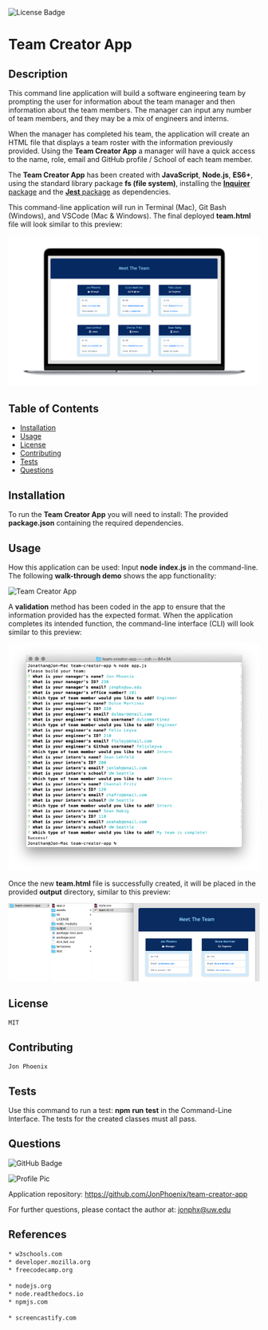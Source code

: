 ![License Badge](https://img.shields.io/badge/License-MIT-0298c3)
# Team Creator App

  ## Description
  This command line application will build a software engineering team by prompting the user for information about the team manager and then information about the team members. The manager can input any number of team members, and they may be a mix of engineers and interns.

  When the manager has completed his team, the application will create an HTML file that displays a team roster with the information previously provided. Using the **Team Creator App** a manager will have a quick access to the name, role, email and GitHub profile / School of each team member.

  The **Team Creator App** has been created with **JavaScript**, **Node.js**, **ES6+**, using the standard library package **fs (file system)**, installing the [**Inquirer** package](https://www.npmjs.com/package/inquirer) and the [**Jest** package](https://www.npmjs.com/package/jest) as dependencies.

  This command-line application will run in Terminal (Mac), Git Bash (Windows), and VSCode (Mac & Windows). The final deployed **team.html** file will look similar to this preview:


  ![Team Creator App](assets/team-creator-app-1.png)


  ## Table of Contents
  - [Installation](#installation)
  - [Usage](#usage)
  - [License](#license)
  - [Contributing](#contributing)
  - [Tests](#tests)
  - [Questions](#questions)

  ## Installation
  To run the **Team Creator App** you will need to install: The provided **package.json** containing the required dependencies.

  ## Usage
  How this application can be used: Input **node** **index.js** in the command-line. The following **walk-through demo** shows the app functionality:

  ![Team Creator App](assets/team-engine-app-demo.gif)

  A **validation** method has been coded in the app to ensure that the information provided has the expected format. When the application completes its intended function, the command-line interface (CLI) will look similar to this preview:

  ![Team Creator App](assets/team-creator-app-2.png)

  Once the new **team.html** file is successfully created, it will be placed in the provided **output** directory, similar to this preview:

  ![Team Creator App](assets/team-creator-app-3.png)

  ## License
    MIT

  ## Contributing
    Jon Phoenix

  ## Tests
  Use this command to run a test: **npm** **run** **test** in the Command-Line Interface.
  The tests for the created classes must all pass.

  ## Questions
  
 ![GitHub Badge](https://img.shields.io/badge/Github-JonPhoenix-0298c3)
  
 ![Profile Pic](https://github.com/JonPhoenix.png?size=120)
  
 Application repository: https://github.com/JonPhoenix/team-creator-app
  
 For further questions, please contact the author at: jonphx@uw.edu

  ## References
  ```
  * w3schools.com
  * developer.mozilla.org
  * freecodecamp.org

  * nodejs.org
  * node.readthedocs.io
  * npmjs.com

  * screencastify.com

  ```